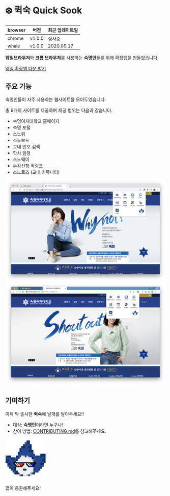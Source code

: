# ❄️ 퀵숙 Quick Sook

| browser | 버전   | 최근 업데이트일 |
| ------- | ------ | --------------- |
| chrome  | v1.0.0 | 심사중          |
| whale   | v1.0.0 | 2020.09.17      |

**웨일브라우저**와 **크롬 브라우저**를 사용하는 **숙명인**들을 위해 확장앱을 만들었습니다.

[웨일 확장앱 다운 받기](https://store.whale.naver.com/detail/lniagbhflokdpfoilcmcpdmaphllolai)

## 주요 기능

숙명인들이 자주 사용하는 웹사이트를 모아두었습니다.

총 9개의 사이트를 제공하며 제공 범위는 다음과 같습니다.

- 숙명여자대학교 홈페이지
- 숙명 포털
- 스노위
- 스노보드
- 교내 번호 검색
- 학사 일정
- 스노웨이
- 수강신청 퀵링크
- 스노로즈 (교내 커뮤니티)

![Preview_chrome](./preview/preview_chrome.png)
![Preview_whale](./preview/preview_whale.png)

## 기여하기

이제 막 출시한 **퀵숙**에 날개를 달아주세요!!

- 대상: **숙명인**이라면 누구나!
- 참여 방법: [CONTRIBUTING.md](CONTRIBUTING.md)를 참고해주세요.

![QuickSookLogo](./whale/icon/../icons/quickSookIcon.png)

많이 응원해주세요!
